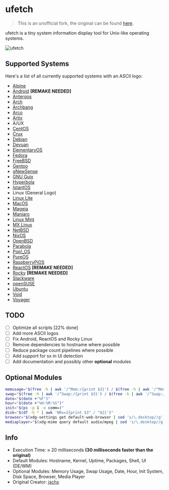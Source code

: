 # ufetch

> This is an unofficial fork, the original can be found [here](https://gitlab.com/jschx/ufetch).

ufetch is a tiny system information display tool for Unix-like operating systems.

![ufetch](https://jschx.gitlab.io/images/ufetch.png)

## Supported Systems

Here's a list of all currently supported systems with an ASCII logo:

- [Alpine](https://alpinelinux.org/)
- [Android](https://www.android.com/) **[REMAKE NEEDED]**
- [Antergos](https://distrowatch.com/antergos)
- [Arch](https://archlinux.org/)
- [Archbang](https://archbang.org/)
- [Arco](https://www.arcolinux.info/)
- [Artix](https://artixlinux.org/)
- A/UX
- [CentOS](https://www.centos.org/)
- [Crux](https://crux.nu/)
- [Debian](https://www.debian.org/)
- [Devuan](https://www.devuan.org/)
- [ElementaryOS](https://elementary.io/)
- [Fedora](https://fedoraproject.org/)
- [FreeBSD](https://www.freebsd.org/)
- [Gentoo](https://www.gentoo.org/)
- [gNewSense](https://distrowatch.com/gNewSense)
- [GNU Guix](https://guix.gnu.org/)
- [Hyperbola](https://www.hyperbola.info/)
- [IstantOS](https://instantos.io/)
- Linux (General Logo)
- [Linux Lite](https://www.linuxliteos.com/)
- [MacOS](https://www.apple.com/macos/sonoma/)
- [Mageia](https://www.mageia.org)
- [Manjaro](https://manjaro.org/)
- [Linux Mint](https://linuxmint.com/)
- [MX Linux](https://mxlinux.org/)
- [NetBSD](https://www.netbsd.org/)
- [NixOS](https://nixos.org/)
- [OpenBSD](https://www.openbsd.org/)
- [Parabola](https://www.parabola.nu/)
- [Pop!_OS](https://pop.system76.com/)
- [PureOS](https://www.pureos.net/)
- [RaspberryPiOS](https://www.raspberrypi.com/software/)
- [ReactOS](https://reactos.org/) **[REMAKE NEEDED]**
- [Rocky](https://rockylinux.org/) **[REMAKE NEEDED]**
- [Slackware](http://www.slackware.com/)
- [openSUSE](https://www.opensuse.org/)
- [Ubuntu](https://ubuntu.com/)
- [Void](https://voidlinux.org/)
- [Voyager](https://voyagerlive.org/)

## TODO

* [ ] Optimize all scripts [22% done]
* [ ] Add more ASCII logos
* [ ] Fix Android, ReactOS and Rocky Linux
* [ ] Remove dependencies to hostname where possible
* [ ] Reduce package count pipelines where possible
* [ ] Add support for sx in UI detection
* [ ] Add documentation and possibly other **optional** modules

## Optional Modules

```bash
memusage="$(free -h | awk '/^Mem:/{print $3}') / $(free -h | awk '/^Mem:/{print $2}')"
swap="$(free -h | awk '/^Swap:/{print $3}') / $(free -h | awk '/^Swap:/{print $2}')"
date="$(date +"%F")"
hour="$(date +"%H:%M:%S")"
init="$(ps -p 1 -o comm=)"
disk="$(df -h * | awk 'NR==2{print $3" / "$2}')"
browser="$(xdg-settings get default-web-browser | sed 's/\.desktop//g')"
mediaplayer="$(xdg-mime query default audio/mpeg | sed 's/\.desktop//g')"
```

## Info

- Execution Time: ≈ 20 milliseconds **(30 milliseconds faster than the original)**
- Default Modules: Hostname, Kernel, Uptime, Packages, Shell, UI (DE/WM)
- Optional Modules: Memory Usage, Swap Usage, Date, Hour, Init System, Disk Space, Browser, Media Player
- Original Creator: [jschx](https://gitlab.com/jschx)
